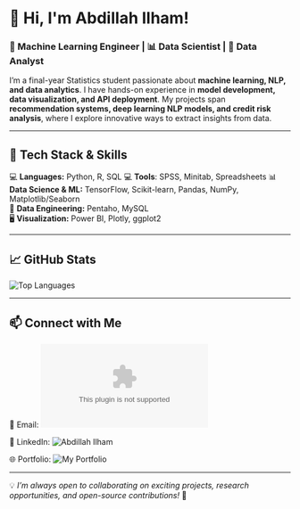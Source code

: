 # 👋 Hi, I'm Abdillah Ilham!

### 🧠 Machine Learning Engineer | 📊 Data Scientist | 📝 Data Analyst  

I’m a final-year Statistics student passionate about **machine learning, NLP, and data analytics**. I have hands-on experience in **model development, data visualization, and API deployment**. My projects span **recommendation systems, deep learning NLP models, and credit risk analysis**, where I explore innovative ways to extract insights from data.  

---

## 🔧 Tech Stack & Skills  
💻 **Languages:** Python, R, SQL 
💻 **Tools**: SPSS, Minitab, Spreadsheets
📊 **Data Science & ML:** TensorFlow, Scikit-learn, Pandas, NumPy, Matplotlib/Seaborn  
📡 **Data Engineering:** Pentaho, MySQL  
🖥️ **Visualization:** Power BI, Plotly, ggplot2  

---

## 📈 GitHub Stats  
![Top Languages](https://github-readme-stats.vercel.app/api/top-langs/?username=ailham4321&layout=compact&theme=radical)  

---

## 📫 Connect with Me  

📧 Email: ![ilhamabdilerz@gmail.com](mailto:ilhamabdilarz@gmail.com)

💼 LinkedIn: ![Abdillah Ilham](https://www.linkedin.com/in/abdillah-ilham-83288821a/) 

🌐 Portfolio: ![My Portfolio](https://ailham4321.github.io/) 

---

💡 *I’m always open to collaborating on exciting projects, research opportunities, and open-source contributions!* 🚀  
